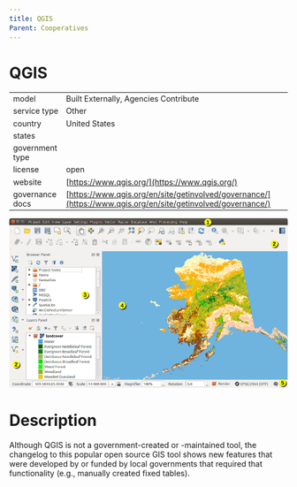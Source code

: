 ```yaml
---
title: QGIS
Parent: Cooperatives
---
```


# QGIS

|                   |                                          |
|:------------------|:-----------------------------------------|
| model             | Built Externally, Agencies Contribute
| service type      | Other
| country           | United States
| states            | 
| government type   | 
| license           | open
| website           | [https://www.qgis.org/](https://www.qgis.org/)
| governance docs	| [https://www.qgis.org/en/site/getinvolved/governance/](https://www.qgis.org/en/site/getinvolved/governance/)

![QGIS screenshot](images/qgis.png)

# Description
Although QGIS is not a government-created or -maintained tool, the changelog to this popular open source GIS tool shows new features that were developed by or funded by local governments that required that functionality (e.g., manually created fixed tables).
